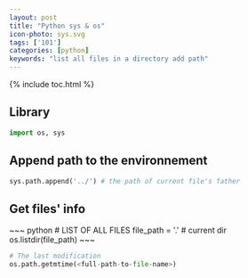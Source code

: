```yaml
---
layout: post
title: "Python sys & os"
icon-photo: sys.svg
tags: ['101']
categories: [python]
keywords: "list all files in a directory add path"
---
```


{% include toc.html %}

## Library

~~~ python
import os, sys
~~~

## Append path to the environnement

~~~ python
sys.path.append('../') # the path of current file's father
~~~

## Get files' info

<div class="flex-50" markdown="1">
~~~ python
# LIST OF ALL FILES
file_path = '.' # current dir
os.listdir(file_path)
~~~

~~~ python
# The last modification
os.path.getmtime(<full-path-to-file-name>)
~~~
</div>